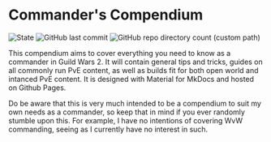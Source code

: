# Commander's Compendium
![State](https://img.shields.io/badge/state-wip-yellow) ![GitHub last commit](https://img.shields.io/github/last-commit/wistfulglen/commanders-compendium) ![GitHub repo directory count (custom path)](https://img.shields.io/github/directory-file-count/wistfulglen/commanders-compendium/docs?label=pages)

This compendium aims to cover everything you need to know as a commander in Guild Wars 2. It will contain general tips and tricks, guides on all commonly run PvE content, as well as builds fit for both open world and intanced PvE content. It is designed with Material for MkDocs and hosted on Github Pages.

Do be aware that this is very much intended to be a compendium to suit my own needs as a commander, so keep that in mind if you ever randomly stumble upon this. For example, I have no intentions of covering WvW commanding, seeing as I currently have no interest in such.
